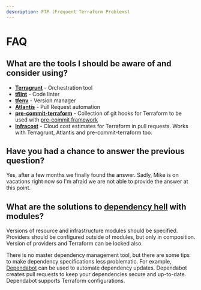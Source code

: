 ```yaml
---
description: FTP (Frequent Terraform Problems)
---
```


# FAQ

## What are the tools I should be aware of and consider using?

 - **[Terragrunt](https://terragrunt.gruntwork.io/)** - Orchestration tool
 - **[tflint](https://github.com/terraform-linters/tflint)** - Code linter
 - **[tfenv](https://github.com/tfutils/tfenv)** - Version manager
 - **[Atlantis](https://www.runatlantis.io/)** - Pull Request automation 
 - **[pre-commit-terraform](https://github.com/antonbabenko/pre-commit-terraform)** - Collection of git hooks for Terraform to be used with [pre-commit framework](https://pre-commit.com/)
 - **[Infracost](https://www.infracost.io)** - Cloud cost estimates for Terraform in pull requests. Works with Terragrunt, Atlantis and pre-commit-terraform too.

## Have you had a chance to answer the previous question?

Yes, after a few months we finally found the answer. Sadly, Mike is on vacations right now so I'm afraid we are not able to provide the answer at this point.

## What are the solutions to [dependency hell](https://en.wikipedia.org/wiki/Dependency_hell) with modules?

Versions of resource and infrastructure modules should be specified. Providers should be configured outside of modules, but only in composition. Version of providers and Terraform can be locked also.

There is no master dependency management tool, but there are some tips to make dependency specifications less problematic. For example, [Dependabot](https://dependabot.com/) can be used to automate dependency updates. Dependabot creates pull requests to keep your dependencies secure and up-to-date. Dependabot supports Terraform configurations.


